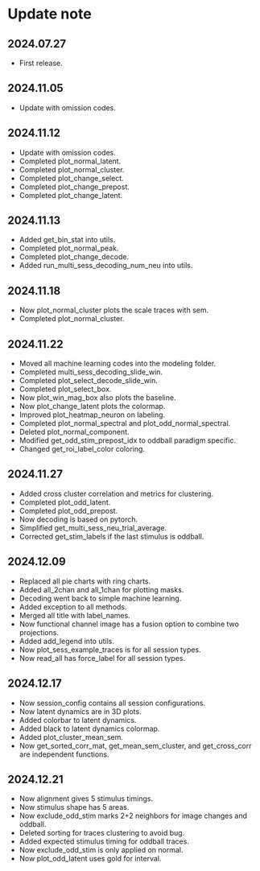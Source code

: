 
# Update note

## 2024.07.27
- First release.

## 2024.11.05
- Update with omission codes.

## 2024.11.12
- Update with omission codes.
- Completed plot_normal_latent.
- Completed plot_normal_cluster.
- Completed plot_change_select.
- Completed plot_change_prepost.
- Completed plot_change_latent.

## 2024.11.13
- Added get_bin_stat into utils.
- Completed plot_normal_peak.
- Completed plot_change_decode.
- Added run_multi_sess_decoding_num_neu into utils.

## 2024.11.18
- Now plot_normal_cluster plots the scale traces with sem.
- Completed plot_normal_cluster.

## 2024.11.22
- Moved all machine learning codes into the modeling folder.
- Completed multi_sess_decoding_slide_win.
- Completed plot_select_decode_slide_win.
- Completed plot_select_box.
- Now plot_win_mag_box also plots the baseline.
- Now plot_change_latent plots the colormap.
- Improved plot_heatmap_neuron on labeling.
- Completed plot_normal_spectral and plot_odd_normal_spectral.
- Deleted plot_normal_component.
- Modified get_odd_stim_prepost_idx to oddball paradigm specific.
- Changed get_roi_label_color coloring.

## 2024.11.27
- Added cross cluster correlation and metrics for clustering.
- Completed plot_odd_latent.
- Completed plot_odd_prepost.
- Now decoding is based on pytorch.
- Simplified get_multi_sess_neu_trial_average.
- Corrected get_stim_labels if the last stimulus is oddball.

## 2024.12.09
- Replaced all pie charts with ring charts.
- Added all_2chan and all_1chan for plotting masks.
- Decoding went back to simple machine learning.
- Added exception to all methods.
- Merged all title with label_names.
- Now functional channel image has a fusion option to combine two projections.
- Added add_legend into utils.
- Now plot_sess_example_traces is for all session types.
- Now read_all has force_label for all session types.

## 2024.12.17
- Now session_config contains all session configurations.
- Now latent dynamics are in 3D plots.
- Added colorbar to latent dynamics.
- Added black to latent dynamics colormap.
- Added plot_cluster_mean_sem.
- Now get_sorted_corr_mat, get_mean_sem_cluster, and get_cross_corr are independent functions.

## 2024.12.21
- Now alignment gives 5 stimulus timings.
- Now stimulus shape has 5 areas.
- Now exclude_odd_stim marks 2+2 neighbors for image changes and oddball.
- Deleted sorting for traces clustering to avoid bug.
- Added expected stimulus timing for oddball traces.
- Now exclude_odd_stim is only applied on normal.
- Now plot_odd_latent uses gold for interval.